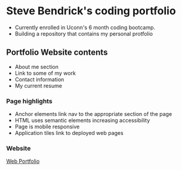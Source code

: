 # Steve Bendrick's coding portfolio
 - Currently enrolled in Uconn's 6 month coding bootcamp.
 - Building a repository that contains my personal protfolio

 ## Portfolio Website contents
 - About me section
 - Link to some of my work
 - Contact information
 - My current resume

 ### Page highlights
 - Anchor elements link nav to the appropriate section of the page
 - HTML uses semantic elements increasing accessibility
 - Page is mobile responsive
 - Application tiles link to deployed web pages

 ### Website
 [Web Portfolio](https://steveb29.github.io/SteveB29/)